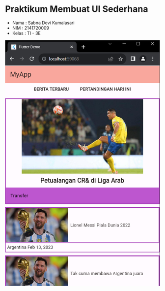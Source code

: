 # **Praktikum Membuat UI Sederhana**
- Nama   : Sabna Devi Kumalasari
- NIM    : 2141720009
- Kelas  : TI - 3E

![hello](img/hasil.png)